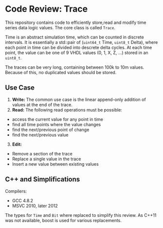 Code Review: Trace
==================================

This repository contains code to efficiently store,read and modify time series data logic values. The core class is called `Trace`.

Time is an abstract simulation time, which can be counted in discrete intervals.
It is essentially a std::pair of (`uint64_t` Time, `uint8_t` Delta), where each point in time 
can be divided into descrete delta cycles.
At each time point, the value can be one of 9 VHDL values (0, 1, X, Z, ...) stored in an `uint8_t`.

The traces can be very long, containing between 100k to 10m values. Because of this, no duplicated values should be stored.

Use Case
---------

1. **Write:** The common use case is the linear append-only addition of values at the end of the trace.
2. **Read:** The following read operations must be possible:
  * access the current value for any point in time
  * find all time points where the value changes
  * find the next/previous point of change
  * find the next/previous value
3. **Edit:**
  * Remove a section of the trace
  * Replace a single value in the trace
  * Insert a new value between existing values


C++ and Simplifications
------------------------

Compilers:
* GCC 4.8.2
* MSVC 2010, later 2012

The types for `Time` and `Bit` where replaced to simplify this review.
As C++11 was not available, boost is used for various replacements.